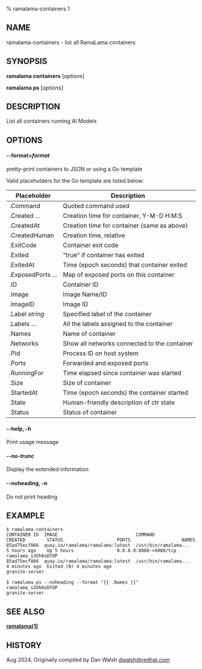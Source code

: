 % ramalama-containers 1

## NAME
ramalama\-containers - list all RamaLama containers

## SYNOPSIS
**ramalama containers** [*options*]

**ramalama ps** [*options*]

## DESCRIPTION
List all containers running AI Models

## OPTIONS

#### **--format**=*format*
pretty-print containers to JSON or using a Go template

Valid placeholders for the Go template are listed below:

| **Placeholder**    | **Description**                              |
|--------------------|----------------------------------------------|
| .Command           | Quoted command used                          |
| .Created ...       | Creation time for container, Y-M-D H:M:S     |
| .CreatedAt         | Creation time for container (same as above)  |
| .CreatedHuman      | Creation time, relative                      |
| .ExitCode          | Container exit code                          |
| .Exited            | "true" if container has exited               |
| .ExitedAt          | Time (epoch seconds) that container exited   |
| .ExposedPorts ...  | Map of exposed ports on this container       |
| .ID                | Container ID                                 |
| .Image             | Image Name/ID                                |
| .ImageID           | Image ID                                     |
| .Label *string*    | Specified label of the container             |
| .Labels ...        | All the labels assigned to the container     |
| .Names             | Name of container                            |
| .Networks          | Show all networks connected to the container |
| .Pid               | Process ID on host system                    |
| .Ports             | Forwarded and exposed ports                  |
| .RunningFor        | Time elapsed since container was started     |
| .Size              | Size of container                            |
| .StartedAt         | Time (epoch seconds) the container started   |
| .State             | Human-friendly description of ctr state      |
| .Status            | Status of container                          |

#### **--help**, **-h**
Print usage message

#### **--no-trunc**
Display the extended information

#### **--noheading**, **-n**
Do not print heading

## EXAMPLE

```
$ ramalama containers
CONTAINER ID  IMAGE                             COMMAND               CREATED        STATUS                    PORTS                   NAMES
85ad75ecf866  quay.io/ramalama/ramalama:latest  /usr/bin/ramalama...  5 hours ago    Up 5 hours                0.0.0.0:8080->8080/tcp  ramalama_s3Oh6oDfOP
85ad75ecf866  quay.io/ramalama/ramalama:latest  /usr/bin/ramalama...  4 minutes ago  Exited (0) 4 minutes ago                          granite-server
```

```
$ ramalama ps --noheading --format "{{ .Names }}"
ramalama_s3Oh6oDfOP
granite-server
```

## SEE ALSO
**[ramalama(1)](ramalama.1.md)**

## HISTORY
Aug 2024, Originally compiled by Dan Walsh <dwalsh@redhat.com>
